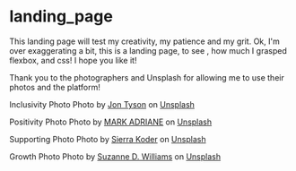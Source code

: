 # landing_page
This landing page will test my creativity, my patience and my grit.
Ok, I'm over exaggerating a bit, this is a landing page, to see ,
how much I grasped flexbox, and css! I hope you like it! 

Thank you to the photographers and Unsplash for allowing me to use their photos and the platform! 

Inclusivity Photo
Photo by <a href="https://unsplash.com/@jontyson?utm_source=unsplash&utm_medium=referral&utm_content=creditCopyText">Jon Tyson</a> on <a href="https://unsplash.com/s/photos/inclusion?utm_source=unsplash&utm_medium=referral&utm_content=creditCopyText">Unsplash</a>

Positivity Photo
Photo by <a href="https://unsplash.com/@markadriane?utm_source=unsplash&utm_medium=referral&utm_content=creditCopyText">MARK ADRIANE</a> on <a href="https://unsplash.com/s/photos/positivity?utm_source=unsplash&utm_medium=referral&utm_content=creditCopyText">Unsplash</a>

Supporting Photo 
Photo by <a href="https://unsplash.com/@sierragracephotography96?utm_source=unsplash&utm_medium=referral&utm_content=creditCopyText">Sierra Koder</a> on <a href="https://unsplash.com/s/photos/supporting?utm_source=unsplash&utm_medium=referral&utm_content=creditCopyText">Unsplash</a>

Growth Photo
Photo by <a href="https://unsplash.com/@scw1217?utm_source=unsplash&utm_medium=referral&utm_content=creditCopyText">Suzanne D. Williams</a> on <a href="https://unsplash.com/s/photos/growth?utm_source=unsplash&utm_medium=referral&utm_content=creditCopyText">Unsplash</a>
  